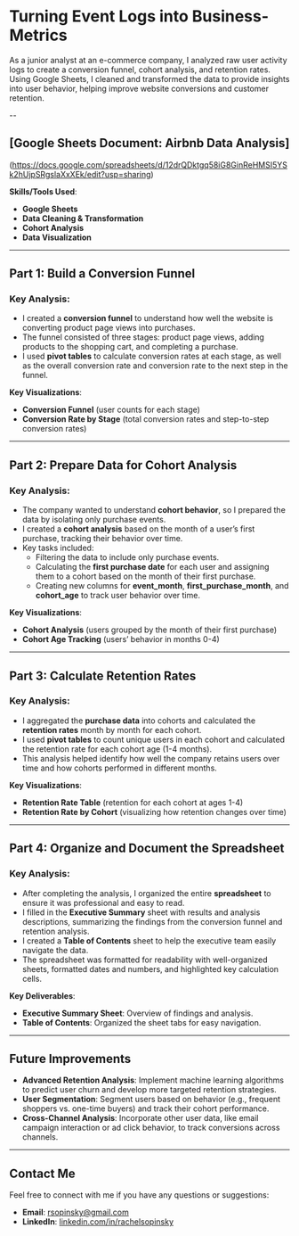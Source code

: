 # Turning Event Logs into Business-Metrics
As a junior analyst at an e-commerce company, I analyzed raw user activity logs to create a conversion funnel, cohort analysis, and retention rates. Using Google Sheets, I cleaned and transformed the data to provide insights into user behavior, helping improve website conversions and customer retention.

--
## [Google Sheets Document: Airbnb Data Analysis]
(https://docs.google.com/spreadsheets/d/12drQDktgq58iG8GinReHMSI5YSk2hUjpSRgslaXxXEk/edit?usp=sharing)

**Skills/Tools Used**:   
- **Google Sheets**  
- **Data Cleaning & Transformation**  
- **Cohort Analysis**  
- **Data Visualization**  

---

## **Part 1: Build a Conversion Funnel**

### Key Analysis:
- I created a **conversion funnel** to understand how well the website is converting product page views into purchases.
- The funnel consisted of three stages: product page views, adding products to the shopping cart, and completing a purchase.
- I used **pivot tables** to calculate conversion rates at each stage, as well as the overall conversion rate and conversion rate to the next step in the funnel.

**Key Visualizations**:  
- **Conversion Funnel** (user counts for each stage)  
- **Conversion Rate by Stage** (total conversion rates and step-to-step conversion rates)

---

## **Part 2: Prepare Data for Cohort Analysis**

### Key Analysis:
- The company wanted to understand **cohort behavior**, so I prepared the data by isolating only purchase events.
- I created a **cohort analysis** based on the month of a user’s first purchase, tracking their behavior over time.
- Key tasks included:
  - Filtering the data to include only purchase events.
  - Calculating the **first purchase date** for each user and assigning them to a cohort based on the month of their first purchase.
  - Creating new columns for **event_month**, **first_purchase_month**, and **cohort_age** to track user behavior over time.

**Key Visualizations**:  
- **Cohort Analysis** (users grouped by the month of their first purchase)  
- **Cohort Age Tracking** (users’ behavior in months 0-4)

---

## **Part 3: Calculate Retention Rates**

### Key Analysis:
- I aggregated the **purchase data** into cohorts and calculated the **retention rates** month by month for each cohort.
- I used **pivot tables** to count unique users in each cohort and calculated the retention rate for each cohort age (1-4 months).
- This analysis helped identify how well the company retains users over time and how cohorts performed in different months.

**Key Visualizations**:  
- **Retention Rate Table** (retention for each cohort at ages 1-4)  
- **Retention Rate by Cohort** (visualizing how retention changes over time)

---

## **Part 4: Organize and Document the Spreadsheet**

### Key Analysis:
- After completing the analysis, I organized the entire **spreadsheet** to ensure it was professional and easy to read.
- I filled in the **Executive Summary** sheet with results and analysis descriptions, summarizing the findings from the conversion funnel and retention analysis.
- I created a **Table of Contents** sheet to help the executive team easily navigate the data.
- The spreadsheet was formatted for readability with well-organized sheets, formatted dates and numbers, and highlighted key calculation cells.

**Key Deliverables**:  
- **Executive Summary Sheet**: Overview of findings and analysis.
- **Table of Contents**: Organized the sheet tabs for easy navigation.

---


## **Future Improvements**

- **Advanced Retention Analysis**: Implement machine learning algorithms to predict user churn and develop more targeted retention strategies.
- **User Segmentation**: Segment users based on behavior (e.g., frequent shoppers vs. one-time buyers) and track their cohort performance.
- **Cross-Channel Analysis**: Incorporate other user data, like email campaign interaction or ad click behavior, to track conversions across channels.

---

## **Contact Me**

Feel free to connect with me if you have any questions or suggestions:  
- **Email**: [rsopinsky@gmail.com](mailto:rsopinsky@gmail.com)  
- **LinkedIn**: [linkedin.com/in/rachelsopinsky](https://www.linkedin.com/in/rachelsopinsky)
